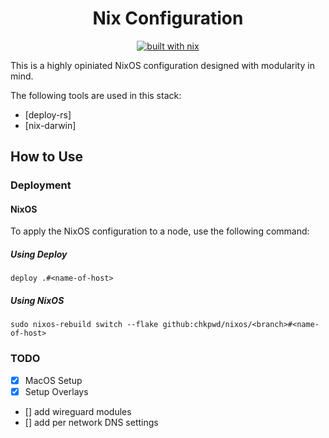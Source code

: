 <div align="center">

# Nix Configuration

[![built with nix](https://img.shields.io/badge/built_with_nix-blue?style=for-the-badge&logo=nixos&logoColor=white)](https://builtwithnix.org)

</div>

This is a highly opiniated NixOS configuration designed with modularity in mind.

The following tools are used in this stack:

- [deploy-rs]
- [nix-darwin]

## How to Use

### Deployment

#### NixOS

To apply the NixOS configuration to a node, use the following command:

##### Using Deploy

```console
deploy .#<name-of-host>
```

##### Using NixOS

```console
sudo nixos-rebuild switch --flake github:chkpwd/nixos/<branch>#<name-of-host>
```

### TODO

- [x] MacOS Setup
- [x] Setup Overlays
- [] add wireguard modules
- [] add per network DNS settings
